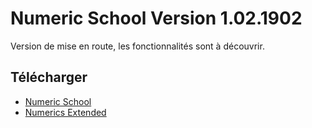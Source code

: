 # Numeric School Version 1.02.1902

Version de mise en route, les fonctionnalités sont à découvrir.

## Télécharger

- [Numeric School](https://packages.noud-incorporate.com/dld/d12e36d548b5367f4bfcd5fc)
- [Numerics Extended](https://packages.noud-incorporate.com/dld/16ed22b15ccc97ec077125a2)